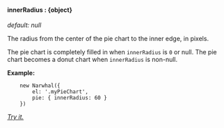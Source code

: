 #### **innerRadius** : {object}

*default: null* 

The radius from the center of the pie chart to the inner edge, in pixels. 

The pie chart is completely filled in when `innerRadius` is `0` or null. The pie chart becomes a donut chart when `innerRadius` is non-null.

**Example:**

		new Narwhal({
			el: '.myPieChart',
			pie: { innerRadius: 60 }
		})

*[Try it.](http://jsfiddle.net/forio/kSfQ8/)*





